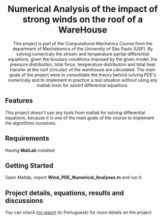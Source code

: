 <h1 align="center">
Numerical Analysis of the impact of strong winds on the roof of a WareHouse
</h1>

<p align="center">
    This project is part of the Computational Mechanics Course from the department of Mechatronics of the University of São Paulo (USP). By solving numericaly the stream and temperature partial differential equations, given the boudary conditions imposed by the given model, the pressure distribution, total force, temperature distribution and total heat transfer at the roof (circular) of the warehouse are calculated. The main goals of the project were to consolidate the theory behind solving PDE's numericaly and to implement in practice a real situation without using any matlab tools for solvinf differential equations.
</p>

## Features

This project doesn't use any tools from matlab for solving differential equations, because it is one of the main goals of the course to implement the algorithms ourselves.

## Requirements

Having **MatLab** installed

## Getting Started

Open Matlab, import **Wind_PDE_Numerical_Analyses.m** and run it.

## Project details, equations, results and discussions

You can check [my report](https://github.com/BrunoScaglione/Real-Case-Partial-Differential-Equations-Numerical-Analysis/blob/main/Wind_PDE_Numerical_Analyses.pdf) (in Portuguese) for more details on the project.
